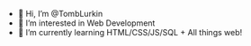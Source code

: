 - 👋 Hi, I’m @TombLurkin
- 👀 I’m interested in Web Development
- 🌱 I’m currently learning HTML/CSS/JS/SQL + All things web!

<!---
TombLurkin/TombLurkin is a ✨ special ✨ repository because its `README.md` (this file) appears on your GitHub profile.
You can click the Preview link to take a look at your changes.
--->
